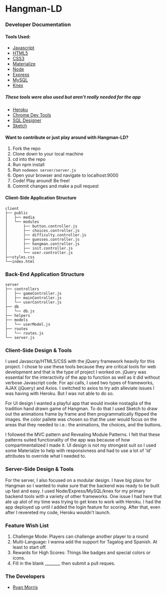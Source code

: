 # Hangman-LD

### Developer Documentation

#### Tools Used:

* [Javascript](https://www.javascript.com/)
* [HTML5](https://www.w3.org/TR/html5/)
* [CSS3](https://www.w3schools.com/css/css3_intro.asp/)
* [Materialize](http://www.materializecss.com/)
* [Node](https://nodejs.org/en/)
* [Express](http://expressjs.com/)
* [MySQL](https://www.mysql.com/)
* [Knex](http://knexjs.org/)

##### These tools were also used but aren't really needed for the app
* [Heroku](https://www.heroku.com/)
* [Chrome Dev Tools](https://developer.chrome.com/devtools/)
* [SQL Designer](https://ondras.zarovi.cz/sql/demo/)
* [Sketch](https://sketch.io/)

#### Want to contribute or just play around with Hangman-LD?

1. Fork the repo
2. Clone down to your local machine
3. cd into the repo 
4. Run npm install
5. Run ```nodemon server/server.js```
6. Open your browser and navigate to localhost:9000
7. Code! Play around! Be free!
8. Commit changes and make a pull request

#### Client-Side Application Structure

    client
    ├── public
    │   ├── media
    │   └── modules
    │       ├── button.controller.js
    │       ├── choices.controller.js
    │       ├── difficulty.controller.js
    │       ├── guesses.controller.js
    │       ├── hangman.controller.js
    │       ├── init.controller.js
    │       └── user.controller.js
    ├──styles.css
    └──index.html

### Back-End Application Structure

    server
    ├── controllers
    │   ├── gameController.js
    │   ├── mainController.js
    │   └── userController.js
    ├── db
    │   └── db.js
    ├── helpers
    ├── models
    │   └── userModel.js 
    ├── routes
    │   └── routes.js
    └── server.js

### Client-Side Design & Tools

I used Javascrip/HTML5/CSS with the jQuery framework heavily for this project. I chose to use these tools because they are critical tools for web development and that is the type of project I worked on. jQuery was essential for the interactivity of the app to function as well as it did without verbose Javascript code. For api calls, I used two types of frameworks, AJAX (jQuery) and Axios. I switched to axios to try adn alleviate issues I was having with Heroku. But I was not able to do so.

For UI design I wanted a playful app that would invoke nostaglia of the tradition hand drawn game of Hangman. To do that I used Sketch to draw out the animations frame by frame and then programmatically flipped the images. the color pallete was chosen so that the user would focus on the areas that they needed to i.e.: the animations, the choices, and the buttons. 

I followed the MVC pattern and Revealing Module Patterns. I felt that these patterns suited functionality of the app was because of how compartmentalized I made it. UI design is not my strongest suit so I used some Materialze to help with responsivness and had to use a lot of 'id' attributes to override what I needed to. 

### Server-Side Design & Tools

For the server, I also focused on a modular design. I have big plans for Hangman so I wanted to make sure that the backend was ready to be built up fast and easy. I used Node/Express/MySQL/knex for my primary backend tools with a variety of other frameworks. One issue I had here that ate up alot of my time was trying to get knex to work with Heroku. I had the app deployed up until I added the login feature for scoring. After that, even after I revereted my code, Heroku wouldn't launch. 

### Feature Wish List

1. Challenge Mode: Players can challenge another player to a round
2. Multi-Language: I wanna add the support for Tagalog and Spanish. At least to start off.
3. Rewards for High Scores: Things like badges and special colors or icons. 
4. Fill in the blank _______, then submit a pull reques. 

### The Developers

* [Ryan Morris](https://github.com/SPCMorris)
